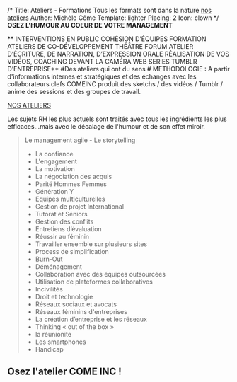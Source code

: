 /*
Title: Ateliers - Formations
Tous les formats sont dans la nature
[nos ateliers](ateliers)
Author: Michèle Côme
Template: lighter
Placing: 2
Icon: clown
*/
**OSEZ L'HUMOUR AU COEUR DE VOTRE MANAGEMENT**

**
 INTERVENTIONS EN PUBLIC COHÉSION D’ÉQUIPES FORMATION
  ATELIERS DE CO-DÉVELOPPEMENT THÉÂTRE FORUM
  ATELIER D’ÉCRITURE, DE NARRATION, D’EXPRESSION ORALE
  RÉALISATION DE VOS VIDÉOS, COACHING DEVANT LA CAMÉRA
  WEB SERIES TUMBLR D’ENTREPRISE** 
#Des ateliers qui ont du sens #
METHODOLOGIE : A partir d'informations internes et stratégiques et des échanges avec les collaborateurs clefs COMEINC produit des sketchs / des vidéos / Tumblr / anime des sessions et des groupes de travail. 

[NOS ATELIERS](ATELIERS)

Les sujets RH les plus actuels sont traités avec tous les ingrédients les plus efficaces...mais avec le décalage de l'humour et de son effet miroir.


> Le management agile -
> Le storytelling 
> - La confiance
> - L'engagement
> - La motivation
> - La négociation des acquis
> - Parité Hommes Femmes
> - Génération Y
> - Equipes multiculturelles
> - Gestion de projet International
> - Tutorat et Séniors
> - Gestion des conflits
> - Entretiens d’évaluation
> - Réussir au féminin
> - Travailler ensemble sur plusieurs sites
> - Process de simplification
> - Burn-Out
> - Déménagement
> - Collaboration avec des équipes outsourcées
> - Utilisation de plateformes collaboratives
> - Incivilités
> - Droit et technologie
> - Réseaux sociaux et avocats
> - Réseaux féminins d'entreprises
> - La création d’entreprise et les réseaux
> - Thinking « out of the box »
> - la réunionite
> - Les smartphones
> - Handicap

## Osez l'atelier COME INC ! ##